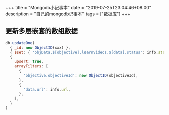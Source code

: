 +++
title = "Mongodb小记事本"
date = "2019-07-25T23:04:46+08:00"
description = "自己的mongodb记事本"
tags = ["数据库"]
+++

## 更新多层嵌套的数组数据

```javascript
db.updateOne(
  { _id: new ObjectID(xxx) },
  { $set: { 'objData.$[objective].learnVideos.$[data].status': info.status } },
  {
    upsert: true,
    arrayFilters: [
      {
        'objective.objectiveId': new ObjectID(objectiveId),
      },
      {
        'data.url': info.url,
      },
    ],
  }
)
```

